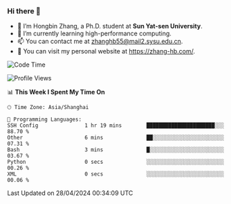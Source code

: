 ### Hi there 👋

- 🔭 I’m Hongbin Zhang, a Ph.D. student at **Sun Yat-sen University**.
- 🌱 I’m currently learning high-performance computing.
- 📫 You can contact me at zhanghb55@mail2.sysu.edu.cn.
- 👀 You can visit my personal website at https://zhang-hb.com/.

<!--START_SECTION:waka-->
![Code Time](http://img.shields.io/badge/Code%20Time-316%20hrs%201%20min-blue)

![Profile Views](http://img.shields.io/badge/Profile%20Views-0-blue)

📊 **This Week I Spent My Time On** 

```text
🕑︎ Time Zone: Asia/Shanghai

💬 Programming Languages: 
SSH Config               1 hr 19 mins        ██████████████████████░░░   88.70 % 
Other                    6 mins              ██░░░░░░░░░░░░░░░░░░░░░░░   07.31 % 
Bash                     3 mins              █░░░░░░░░░░░░░░░░░░░░░░░░   03.67 % 
Python                   0 secs              ░░░░░░░░░░░░░░░░░░░░░░░░░   00.26 % 
XML                      0 secs              ░░░░░░░░░░░░░░░░░░░░░░░░░   00.06 % 
```


 Last Updated on 28/04/2024 00:34:09 UTC
<!--END_SECTION:waka-->

